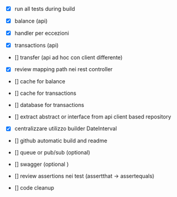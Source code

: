 * [x] run all tests during build 

* [X] balance (api)
* [x] handler per eccezioni
* [x] transactions (api)
* [] transfer (api ad hoc con client differente)

* [x] review mapping path nei rest controller

* [] cache for balance
* [] cache for transactions
* [] database for transactions

* [] extract abstract or interface from api client based repository
* [x] centralizzare utilizzo builder DateInterval

* [] github automatic build and readme
* [] queue or pub/sub (optional)
* [] swagger (optional )

* [] review assertions nei test (assertthat -> assertequals)
* [] code cleanup